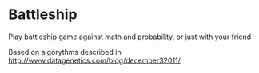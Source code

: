 # Battleship
Play battleship game against math and probability, or just with your friend

Based on algorythms described in http://www.datagenetics.com/blog/december32011/
